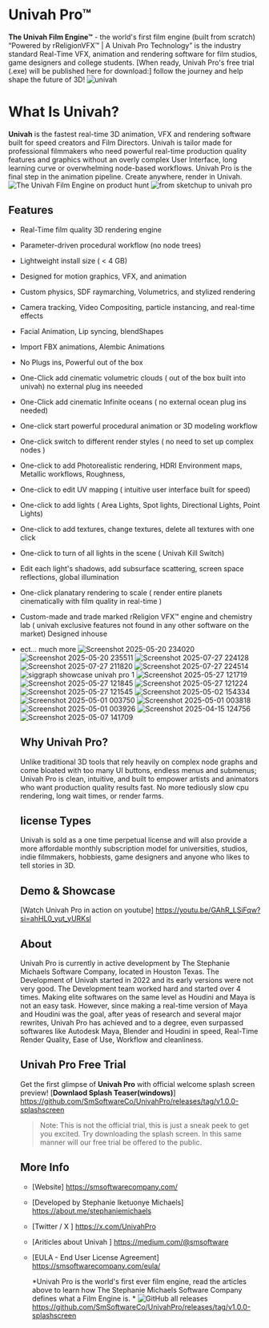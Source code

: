 # Univah Pro™
**The Univah Film Engine™** - the world's first film engine (built from scratch) “Powered by rReligionVFX™ | A Univah Pro Technology” is the industry standard Real-Time VFX, animation and rendering software for film studios, game designers and college students. 
[When ready, Univah Pro's free trial (.exe) will be published here for download:] 
follow the journey and help shape the future of 3D!
![univah](https://github.com/user-attachments/assets/62e42949-262a-494b-a746-8ab01c855599)
# What Is Univah?
**Univah** is the fastest real-time 3D animation, VFX and rendering software built for speed creators and Film Directors. Univah is tailor made for professional filmmakers who need powerful real-time production quality features and graphics without an overly complex User Interface, long learning curve or overwhelming node-based workflows. Univah Pro is the final step in the animation pipeline. 
Create anywhere, render in Univah. 
![The Univah Film Engine on product hunt](https://github.com/user-attachments/assets/e9b5802a-d3a1-477e-a034-20d5156137a6)
![from sketchup to univah pro](https://github.com/user-attachments/assets/aedfc994-623b-4825-b43d-174a95be78e1)

## Features
- Real-Time film quality 3D rendering engine
- Parameter-driven procedural workflow  (no node trees)
- Lightweight install size ( < 4 GB)
- Designed for motion graphics, VFX, and animation
- Custom physics, SDF raymarching, Volumetrics, and stylized rendering
- Camera tracking, Video Compositing, particle instancing, and real-time effects
- Facial Animation, Lip syncing, blendShapes
- Import FBX animations, Alembic Animations
- No Plugs ins, Powerful out of the box
- One-Click add cinematic volumetric clouds ( out of the box built into univah) no external plug ins neeeded
- One-Click add cinematic Infinite oceans ( no external ocean plug ins needed)
- One-click start powerful procedural animation or 3D modeling workflow
- One-click switch to different render styles ( no need to set up complex nodes )
- One-click to add Photorealistic rendering, HDRI Environment maps, Metallic workflows, Roughness,
- One-click to edit UV mapping ( intuitive user interface built for speed)
- One-click to add lights ( Area Lights, Spot lights, Directional Lights, Point Lights)
- One-click to add textures, change textures, delete all textures with one click
- One-click to turn of all lights in the scene ( Univah Kill Switch)
- Edit each light's shadows, add subsurface scattering, screen space reflections, global illumination
- One-click planatary rendering to scale ( render entire planets cinematically with film quality in real-time )
- Custom-made and trade marked rReligion VFX™ engine and chemistry lab ( univah exclusive features not found in any other software on the market) Designed inhouse 
- ect... much more
  ![Screenshot 2025-05-20 234020](https://github.com/user-attachments/assets/d231dcc7-f43f-44d8-b1cb-7bad66b6ae9d)
  ![Screenshot 2025-05-20 235511](https://github.com/user-attachments/assets/9b38de92-6449-4689-8d06-50904f090a08)
  ![Screenshot 2025-07-27 224128](https://github.com/user-attachments/assets/c1757985-5fd4-4615-a98e-bffab18449dd)
  ![Screenshot 2025-07-27 211820](https://github.com/user-attachments/assets/a8eaee10-6b31-4295-bd6d-d718a9559d20)
  ![Screenshot 2025-07-27 224514](https://github.com/user-attachments/assets/9dfeebf6-4e06-417a-8bea-1ea8ef235704)
  ![siggraph showcase univah pro 1](https://github.com/user-attachments/assets/78851920-5c32-40b4-80b4-3386cd8f34f7)
  ![Screenshot 2025-05-27 121719](https://github.com/user-attachments/assets/dfbeddb1-de73-4822-954f-a89f90c9495a)
  ![Screenshot 2025-05-27 121845](https://github.com/user-attachments/assets/bd7ab818-b9fa-4c23-a627-4b1a7363edc7)
  ![Screenshot 2025-05-27 121224](https://github.com/user-attachments/assets/f482e209-70e9-451b-b5e6-79947da9b60c)
  ![Screenshot 2025-05-27 121545](https://github.com/user-attachments/assets/9d185c6e-2bd9-4d1b-843b-e7d4601e07e1)
  ![Screenshot 2025-05-02 154334](https://github.com/user-attachments/assets/51dc29e7-d01f-4615-a2ae-aabcbf82cedf)
  ![Screenshot 2025-05-01 003750](https://github.com/user-attachments/assets/420848a5-df4c-4855-b840-39eda82e847c)
  ![Screenshot 2025-05-01 003818](https://github.com/user-attachments/assets/2ae4f4c1-f6d3-4a76-a837-a7e35a4cbd6d)
  ![Screenshot 2025-05-01 003926](https://github.com/user-attachments/assets/1145d4c9-8692-42b9-9eaa-76b6029a78f5)
  ![Screenshot 2025-04-15 124756](https://github.com/user-attachments/assets/89942961-1d68-4675-9358-43c23f5b78a0)
  ![Screenshot 2025-05-07 141709](https://github.com/user-attachments/assets/153801da-ee27-4c29-b3c5-6807077a6299)

  ## Why Univah Pro?
  Unlike traditional 3D tools that rely heavily on complex node graphs and come bloated with too many UI buttons, endless menus and submenus;
  Univah Pro is clean, intuitive, and built to empower artists and animators who want production quality results fast. No more tediously slow cpu rendering,
  long wait times, or render farms.

  ## license Types
  Univah is sold as a one time perpetual license and will also provide a more affordable monthly subscription model for universities,
  studios, indie filmmakers, hobbiests, game designers and anyone who likes to tell stories in 3D.

  ## Demo & Showcase
  [Watch Univah Pro in action on youtube] https://youtu.be/GAhR_LSiFqw?si=ahHL0_yut_yURKsl

  ## About
  Univah Pro is currently in active development by The Stephanie Michaels Software Company, located in Houston Texas. 
  The Development of Univah started in 2022 and its early versions were not very good. The Development team worked hard and started over 4 times.
  Making elite softwares on the same level as Houdini and Maya is not an easy task. However, since making a real-time version of Maya and Houdini was the goal, after yeas of research and several major rewrites,
  Univah Pro has achieved and to a degree, even surpassed softwares like Autodesk Maya, Blender and Houdini in speed, Real-Time Render Quality, Ease of Use, Workflow and cleanliness.  

  ## Univah Pro Free Trial
  Get the first glimpse of  **Univah Pro** with official welcome splash screen preview! 
  [**Downlaod Splash Teaser(windows)**] https://github.com/SmSoftwareCo/UnivahPro/releases/tag/v1.0.0-splashscreen
  >Note: This is not the official trial, this is just a sneak peek to get you excited. Try downloading the splash screen. In this same manner will our free trial be offered to the public.
  
  ## More Info
  - [Website] https://smsoftwarecompany.com/
  - [Developed by Stephanie Iketuonye Michaels] https://about.me/stephaniemichaels
  - [Twitter / X ] https://x.com/UnivahPro
  - [Ariticles about Univah ] https://medium.com/@smsoftware
  - [EULA - End User License Agreement] https://smsoftwarecompany.com/eula/


    *Univah Pro is the world's first ever film engine, read the articles above to learn how The Stephanie Michaels Software Company defines what a Film Engine is. *
    ![GitHub all releases](https://img.shields.io/github/downloads/SmSoftwareCo/UnivahPro/total?color=blue&style=flat-square)https://github.com/SmSoftwareCo/UnivahPro/releases/tag/v1.0.0-splashscreen
